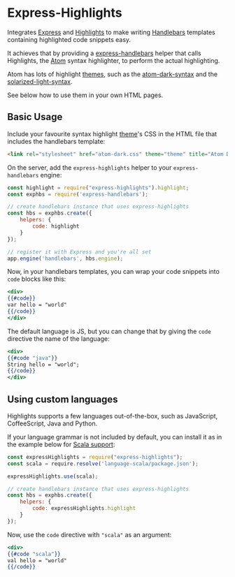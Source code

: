 # Express-Highlights

Integrates [Express](https://www.npmjs.com/package/express) and [Highlights](https://www.npmjs.com/package/highlights)
to make writing [Handlebars](https://www.npmjs.com/package/handlebars) templates containing highlighted code snippets easy.

It achieves that by providing a [express-handlebars](https://www.npmjs.com/package/express-handlebars) helper that calls
Highlights, the [Atom](https://atom.io) syntax highlighter, to perform the actual highlighting.

Atom has lots of highlight [themes](http://atom.github.io/highlights/examples/), 
such as the [atom-dark-syntax](https://github.com/atom/atom-dark-syntax) and the
[solarized-light-syntax](https://github.com/atom/solarized-light-syntax).

See below how to use them in your own HTML pages.

## Basic Usage

Include your favourite syntax highlight [theme](http://atom.github.io/highlights/examples/)'s CSS in the
HTML file that includes the handlebars template:

```html
<link rel="stylesheet" href="atom-dark.css" theme="theme" title="Atom Dark">
```

On the server, add the `express-highlights` helper to your `express-handlebars` engine:

```js
const highlight = require("express-highlights").highlight;
const exphbs = require('express-handlebars');

// create handlebars instance that uses express-highlights
const hbs = exphbs.create({
    helpers: {
        code: highlight
    }
});

// register it with Express and you're all set
app.engine('handlebars', hbs.engine);
```

Now, in your handlebars templates, you can wrap your code snippets into `code` blocks like this:

```handlebars
<div>
{{#code}}
var hello = "world"
{{/code}}
</div>
```

The default language is JS, but you can change that by giving the `code` directive the name of the language:

```handlebars
<div>
{{#code "java"}}
String hello = "world";
{{/code}}
</div>
```

## Using custom languages

Highlights supports a few languages out-of-the-box, such as JavaScript, CoffeeScript, Java and Python.

If your language grammar is not included by default, you can install it as in the example below for 
[Scala support](https://www.npmjs.com/package/language-scala):

```js
const expressHighlights = require("express-highlights");
const scala = require.resolve('language-scala/package.json');

expressHighlights.use(scala);

// create handlebars instance that uses express-highlights
const hbs = exphbs.create({
    helpers: {
        code: expressHighlights.highlight
    }
});
```

Now, use the `code` directive with `"scala"` as an argument:

```handlebars
<div>
{{#code "scala"}}
val hello = "world"
{{/code}}
```
